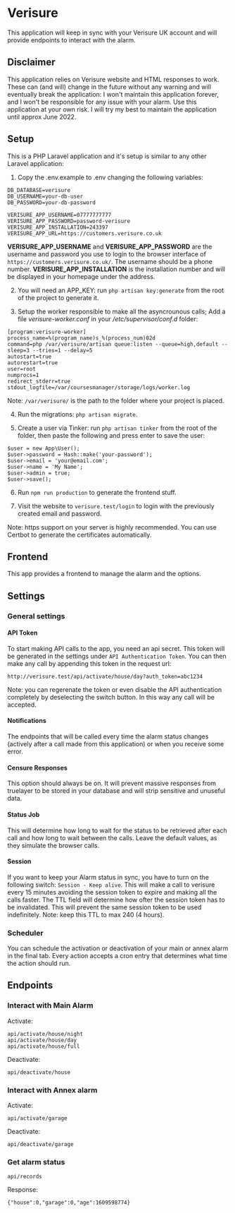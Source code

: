 # Verisure

This application will keep in sync with your Verisure UK account and will provide endpoints to interact with the alarm.

## Disclaimer

This application relies on Verisure website and HTML responses to work. These can (and will) change in the future without any warning and will eventually break the application: I won't maintain this application forever, and I won't be responsible for any issue with your alarm. Use this application at your own risk.
I will try my best to maintain the application until approx June 2022.

## Setup

This is a PHP Laravel application and it's setup is similar to any other Laravel application:

1) Copy the .env.example to .env changing the following variables:

```
DB_DATABASE=verisure
DB_USERNAME=your-db-user
DB_PASSWORD=your-db-password

VERISURE_APP_USERNAME=07777777777
VERISURE_APP_PASSWORD=password-verisure
VERISURE_APP_INSTALLATION=243397
VERISURE_APP_URL=https://customers.verisure.co.uk
```

**VERISURE_APP_USERNAME** and **VERISURE_APP_PASSWORD** are the username and password you use to login to the browser interface of `https://customers.verisure.co.uk/`. The username should be a phone number. **VERISURE_APP_INSTALLATION** is the installation number and will be displayed in your homepage under the address.

2) You will need an APP_KEY: run `php artisan key:generate` from the root of the project to generate it.

3) Setup the worker responsible to make all the asyncrounous calls; Add a file *verisure-worker.conf* in your */etc/supervisor/conf.d* folder:

```
[program:verisure-worker]
process_name=%(program_name)s_%(process_num)02d
command=php /var/verisure/artisan queue:listen --queue=high,default --sleep=3 --tries=1 --delay=5
autostart=true
autorestart=true
user=root
numprocs=1
redirect_stderr=true
stdout_logfile=/var/coursesmanager/storage/logs/worker.log
```

Note: `/var/verisure/` is the path to the folder where your project is placed.

4) Run the migrations: `php artisan migrate`.

5) Create a user via Tinker: run `php artisan tinker` from the root of the folder, then paste the following and press enter to save the user:

```
$user = new App\User();
$user->password = Hash::make('your-password');
$user->email = 'your@email.com';
$user->name = 'My Name';
$user->admin = true;
$user->save();
```

6) Run `npm run production` to generate the frontend stuff.

7) Visit the website to `verisure.test/login` to login with the previously created email and password.

Note: https support on your server is highly recommended. You can use Certbot to generate the certificates automatically.

## Frontend

This app provides a frontend to manage the alarm and the options.

## Settings

### General settings

#### API Token

To start making API calls to the app, you need an api secret. This token will be generated in the settings under `API Authentication Token`.
You can then make any call by appending this token in the request url:

`http://verisure.test/api/activate/house/day?auth_token=abc1234`

Note: you can regerenate the token or even disable the API authentication completely by deselecting the switch button. In this way any call will be accepted.

#### Notifications

The endpoints that will be called every time the alarm status changes (actively after a call made from this application) or when you receive some error.

#### Censure Responses

This option should always be on. It will prevent massive responses from truelayer to be stored in your database and will strip sensitive and unuseful data.

#### Status Job

This will determine how long to wait for the status to be retrieved after each call and how long to wait between the calls. Leave the default values, as they simulate the browser calls.

#### Session

If you want to keep your Alarm status in sync, you have to turn on the following switch: `Session - Keep alive`. This will make a call to verisure every 15 minutes avoiding the session token to expire and making all the calls faster. The TTL field will determine how ofter the session token has to be invalidated. This will prevent the same session token to be used indefinitely. Note: keep this TTL to max 240 (4 hours).


### Scheduler

You can schedule the activation or deactivation of your main or annex alarm in the final tab. Every action accepts a cron entry that determines what time the action should run.

## Endpoints

### Interact with Main Alarm

Activate:

```
api/activate/house/night
api/activate/house/day
api/activate/house/full
```

Deactivate:

```
api/deactivate/house
```

### Interact with Annex alarm

Activate:
```
api/activate/garage
```

Deactivate:
```
api/deactivate/garage
```

### Get alarm status

```
api/records
```

Response:

```
{"house":0,"garage":0,"age":1609598774}
```
